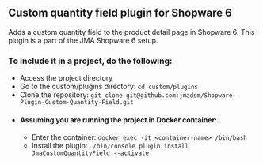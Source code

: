 ## Custom quantity field plugin for Shopware 6
Adds a custom quantity field to the product detail page in Shopware 6. This plugin is a part of the JMA Shopware 6 setup.

### To include it in a project, do the following:
- Access the project directory
- Go to the custom/plugins directory: `cd custom/plugins`
- Clone the repository: `git clone git@github.com:jmadsm/Shopware-Plugin-Custom-Quantity-Field.git`
- #### Assuming you are running the project in Docker container:
  - Enter the container: `docker exec -it <container-name> /bin/bash`
  - Install the plugin: `./bin/console plugin:install JmaCustomQuantityField --activate`
